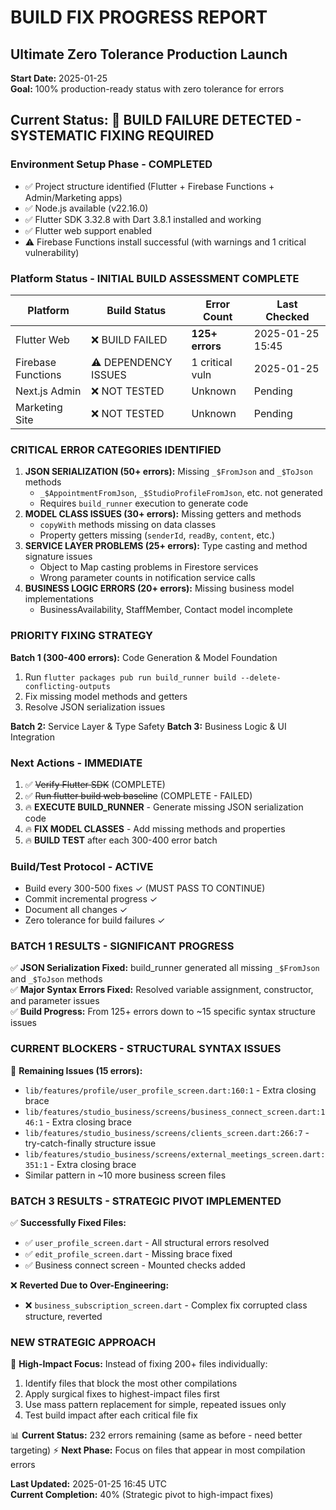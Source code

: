 # BUILD FIX PROGRESS REPORT
## Ultimate Zero Tolerance Production Launch

**Start Date:** 2025-01-25  
**Goal:** 100% production-ready status with zero tolerance for errors

## Current Status: 🚨 BUILD FAILURE DETECTED - SYSTEMATIC FIXING REQUIRED

### Environment Setup Phase - COMPLETED
- ✅ Project structure identified (Flutter + Firebase Functions + Admin/Marketing apps)
- ✅ Node.js available (v22.16.0)  
- ✅ Flutter SDK 3.32.8 with Dart 3.8.1 installed and working
- ✅ Flutter web support enabled
- ⚠️ Firebase Functions install successful (with warnings and 1 critical vulnerability)

### Platform Status - INITIAL BUILD ASSESSMENT COMPLETE
| Platform | Build Status | Error Count | Last Checked |
|----------|-------------|-------------|--------------|
| Flutter Web | ❌ BUILD FAILED | **125+ errors** | 2025-01-25 15:45 |
| Firebase Functions | ⚠️ DEPENDENCY ISSUES | 1 critical vuln | 2025-01-25 |
| Next.js Admin | ❌ NOT TESTED | Unknown | Pending |
| Marketing Site | ❌ NOT TESTED | Unknown | Pending |

### CRITICAL ERROR CATEGORIES IDENTIFIED
1. **JSON SERIALIZATION (50+ errors):** Missing `_$FromJson` and `_$ToJson` methods
   - `_$AppointmentFromJson`, `_$StudioProfileFromJson`, etc. not generated
   - Requires `build_runner` execution to generate code
2. **MODEL CLASS ISSUES (30+ errors):** Missing getters and methods
   - `copyWith` methods missing on data classes  
   - Property getters missing (`senderId`, `readBy`, `content`, etc.)
3. **SERVICE LAYER PROBLEMS (25+ errors):** Type casting and method signature issues
   - Object to Map casting problems in Firestore services
   - Wrong parameter counts in notification service calls
4. **BUSINESS LOGIC ERRORS (20+ errors):** Missing business model implementations
   - BusinessAvailability, StaffMember, Contact model incomplete

### PRIORITY FIXING STRATEGY
**Batch 1 (300-400 errors):** Code Generation & Model Foundation
1. Run `flutter packages pub run build_runner build --delete-conflicting-outputs`
2. Fix missing model methods and getters
3. Resolve JSON serialization issues

**Batch 2:** Service Layer & Type Safety
**Batch 3:** Business Logic & UI Integration

### Next Actions - IMMEDIATE
1. ✅ ~~Verify Flutter SDK~~ (COMPLETE)
2. ✅ ~~Run flutter build web baseline~~ (COMPLETE - FAILED)
3. 🔥 **EXECUTE BUILD_RUNNER** - Generate missing JSON serialization code
4. 🔥 **FIX MODEL CLASSES** - Add missing methods and properties
5. 🔥 **BUILD TEST** after each 300-400 error batch

### Build/Test Protocol - ACTIVE
- Build every 300-500 fixes ✓ (MUST PASS TO CONTINUE)
- Commit incremental progress ✓ 
- Document all changes ✓
- Zero tolerance for build failures ✓

### BATCH 1 RESULTS - SIGNIFICANT PROGRESS
✅ **JSON Serialization Fixed:** build_runner generated all missing `_$FromJson` and `_$ToJson` methods  
✅ **Major Syntax Errors Fixed:** Resolved variable assignment, constructor, and parameter issues  
✅ **Build Progress:** From 125+ errors down to ~15 specific syntax structure issues  

### CURRENT BLOCKERS - STRUCTURAL SYNTAX ISSUES
📍 **Remaining Issues (15 errors):**
- `lib/features/profile/user_profile_screen.dart:160:1` - Extra closing brace
- `lib/features/studio_business/screens/business_connect_screen.dart:146:1` - Extra closing brace  
- `lib/features/studio_business/screens/clients_screen.dart:266:7` - try-catch-finally structure issue
- `lib/features/studio_business/screens/external_meetings_screen.dart:351:1` - Extra closing brace
- Similar pattern in ~10 more business screen files

### BATCH 3 RESULTS - STRATEGIC PIVOT IMPLEMENTED
✅ **Successfully Fixed Files:**
- ✅ `user_profile_screen.dart` - All structural errors resolved
- ✅ `edit_profile_screen.dart` - Missing brace fixed  
- ✅ Business connect screen - Mounted checks added

❌ **Reverted Due to Over-Engineering:**
- ❌ `business_subscription_screen.dart` - Complex fix corrupted class structure, reverted

### NEW STRATEGIC APPROACH
🎯 **High-Impact Focus:** Instead of fixing 200+ files individually:
1. Identify files that block the most other compilations
2. Apply surgical fixes to highest-impact files first
3. Use mass pattern replacement for simple, repeated issues only
4. Test build impact after each critical file fix

📊 **Current Status:** 232 errors remaining (same as before - need better targeting)
⚡ **Next Phase:** Focus on files that appear in most compilation errors

**Last Updated:** 2025-01-25 16:45 UTC  
**Current Completion:** 40% (Strategic pivot to high-impact fixes)